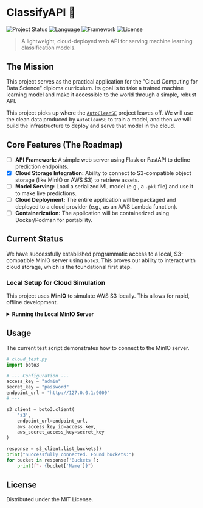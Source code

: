 # ClassifyAPI 🚀

![Project Status](https://img.shields.io/badge/status-pre--alpha-orange)
![Language](https://img.shields.io/badge/python-3.9%2B-blue)
![Framework](https://img.shields.io/badge/framework-Flask%2FFastAPI-lightgrey)
![License](https://img.shields.io/badge/license-MIT-lightgrey)

> A lightweight, cloud-deployed web API for serving machine learning classification models.

## The Mission

This project serves as the practical application for the "Cloud Computing for Data Science" diploma curriculum. Its goal is to take a trained machine learning model and make it accessible to the world through a simple, robust API.

This project picks up where the [`AutoCleanSE`](https://github.com/chishxd/autocleanse) project leaves off. We will use the clean data produced by `AutoCleanSE` to train a model, and then we will build the infrastructure to deploy and serve that model in the cloud.

## Core Features (The Roadmap)

-   [ ] **API Framework:** A simple web server using Flask or FastAPI to define prediction endpoints.
-   [x] **Cloud Storage Integration:** Ability to connect to S3-compatible object storage (like MinIO or AWS S3) to retrieve assets.
-   [ ] **Model Serving:** Load a serialized ML model (e.g., a `.pkl` file) and use it to make live predictions.
-   [ ] **Cloud Deployment:** The entire application will be packaged and deployed to a cloud provider (e.g., as an AWS Lambda function).
-   [ ] **Containerization:** The application will be containerized using Docker/Podman for portability.

## Current Status

We have successfully established programmatic access to a local, S3-compatible MinIO server using `boto3`. This proves our ability to interact with cloud storage, which is the foundational first step.

### Local Setup for Cloud Simulation

This project uses **MinIO** to simulate AWS S3 locally. This allows for rapid, offline development.

<details>
<summary><b>Running the Local MinIO Server</b></summary>

```bash
# First, ensure the MinIO container exists. If not, create it.
# This command runs the server in the background.
podman run -d -p 9000:9000 -p 9001:9001 --name minio-server -v ~/minio-data:/data -e "MINIO_ROOT_USER=admin" -e "MINIO_ROOT_PASSWORD=password" minio/minio server /data --console-address ":9001"

# To start the server for a new work session:
podman start minio-server

# To stop the server:
podman stop minio-server
```
</details>

## Usage

The current test script demonstrates how to connect to the MinIO server.

```python
# cloud_test.py
import boto3

# --- Configuration ---
access_key = "admin"
secret_key = "password"
endpoint_url = "http://127.0.0.1:9000"
# ---

s3_client = boto3.client(
    's3',
    endpoint_url=endpoint_url,
    aws_access_key_id=access_key,
    aws_secret_access_key=secret_key
)

response = s3_client.list_buckets()
print("Successfully connected. Found buckets:")
for bucket in response['Buckets']:
    print(f"- {bucket['Name']}")
```

## License

Distributed under the MIT License.